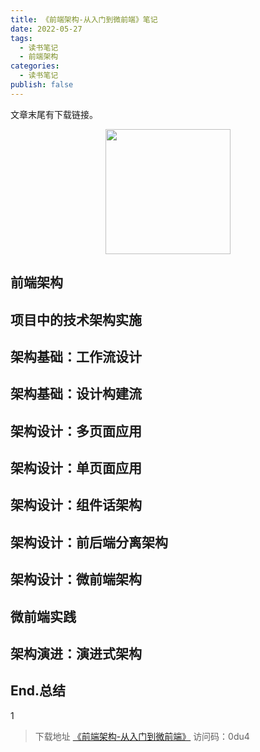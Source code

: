 ```yaml
---
title: 《前端架构-从入门到微前端》笔记
date: 2022-05-27
tags: 
  - 读书笔记
  - 前端架构
categories: 
  - 读书笔记
publish: false
---
```


文章末尾有下载链接。

<!-- more -->

<img src="/blog/images/blog/前端架构-从入门到微前端.png" style="width:200px;margin:0 auto;display:block;">

## 前端架构

## 项目中的技术架构实施

## 架构基础：工作流设计

## 架构基础：设计构建流

## 架构设计：多页面应用

## 架构设计：单页面应用

## 架构设计：组件话架构

## 架构设计：前后端分离架构

## 架构设计：微前端架构

## 微前端实践

## 架构演进：演进式架构

## End.总结

1

> 下载地址 [《前端架构-从入门到微前端》](https://cloud.189.cn/t/UV3EzaBnii6v) 访问码：0du4